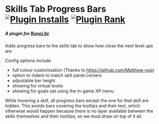 # Skills Tab Progress Bars [![Plugin Installs](http://img.shields.io/endpoint?url=https://i.pluginhub.info/shields/installs/plugin/skills-tab-progress-bars)](https://runelite.net/plugin-hub/m0bile%20btw) [![Plugin Rank](http://img.shields.io/endpoint?url=https://i.pluginhub.info/shields/rank/plugin/skills-tab-progress-bars)](https://runelite.net/plugin-hub)
##### A plugin for [RuneLite](https://runelite.net/)
Adds progress bars to the skills tab to show how close the next level ups are

Config options include 
- full colour customisation (Thanks to https://github.com/Matthew-nop)
- option to indent to match skill panel corners
- adjustable bar height
- showing for virtual levels
- showing for goals set using the in-game XP menu

While hovering a skill, all progress bars except the one for that skill are hidden.
This avoids bars covering the tooltips and their text, which otherwise would happen because
there is no layer available between the skills themselves and their tooltips,
so we must draw on top of it all.

